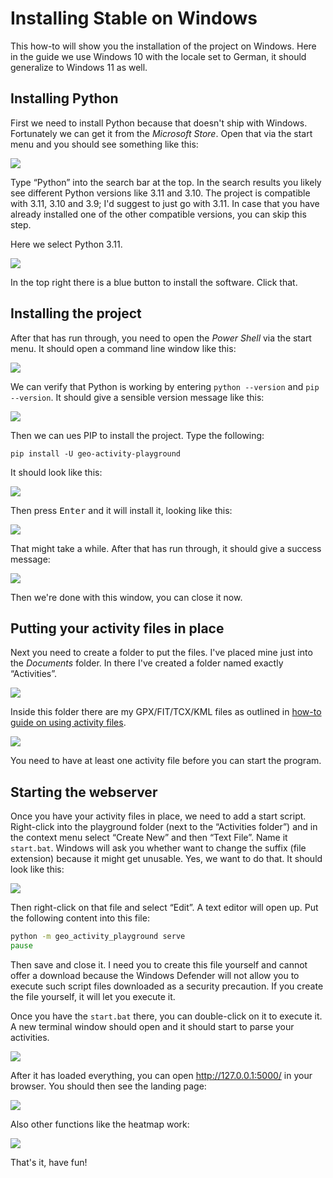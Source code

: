  
# Installing Stable on Windows

This how-to will show you the installation of the project on Windows. Here in the guide we use Windows 10 with the locale set to German, it should generalize to Windows 11 as well.

## Installing Python

First we need to install Python because that doesn't ship with Windows. Fortunately we can get it from the _Microsoft Store_. Open that via the start menu and you should see something like this:

![](windows-installation-01.png)

Type “Python” into the search bar at the top. In the search results you likely see different Python versions like 3.11 and 3.10. The project is compatible with 3.11, 3.10 and 3.9; I'd suggest to just go with 3.11. In case that you have already installed one of the other compatible versions, you can skip this step.

Here we select Python 3.11.

![](windows-installation-02.png)

In the top right there is a blue button to install the software. Click that.

## Installing the project

After that has run through, you need to open the _Power Shell_ via the start menu. It should open a command line window like this:

![](windows-installation-03.png)

We can verify that Python is working by entering `python --version` and `pip --version`. It should give a sensible version message like this:

![](windows-installation-04.png)

Then we can ues PIP to install the project. Type the following:

    pip install -U geo-activity-playground

It should look like this:

![](windows-installation-05.png)

Then press <kbd>Enter</kbd> and it will install it, looking like this:

![](windows-installation-06.png)

That might take a while. After that has run through, it should give a success message:

![](windows-installation-10.png)

Then we're done with this window, you can close it now.

## Putting your activity files in place

Next you need to create a folder to put the files. I've placed mine just into the _Documents_ folder. In there I've created a folder named exactly “Activities”.

![](windows-installation-07.png)

Inside this folder there are my GPX/FIT/TCX/KML files as outlined in [how-to guide on using activity files](using-activity-files.md).

![](windows-installation-08.png)

You need to have at least one activity file before you can start the program.

## Starting the webserver

Once you have your activity files in place, we need to add a start script. Right-click into the playground folder (next to the “Activities folder”) and in the context menu select “Create New” and then “Text File”. Name it `start.bat`. Windows will ask you whether want to change the suffix (file extension) because it might get unusable. Yes, we want to do that. It should look like this:

![](windows-installation-14.png)

Then right-click on that file and select “Edit”. A text editor will open up. Put the following content into this file:

```bat
python -m geo_activity_playground serve
pause
```

Then save and close it. I need you to create this file yourself and cannot offer a download because the Windows Defender will not allow you to execute such script files downloaded as a security precaution. If you create the file yourself, it will let you execute it.

Once you have the `start.bat` there, you can double-click on it to execute it. A new terminal window should open and it should start to parse your activities.

![](windows-installation-15.png)

After it has loaded everything, you can open <http://127.0.0.1:5000/> in your browser. You should then see the landing page:

![](windows-installation-16.png)

Also other functions like the heatmap work:

![](windows-installation-17.png)

That's it, have fun!